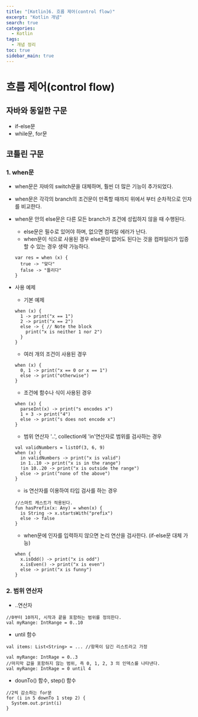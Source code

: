 ```yaml
---
title: "[Kotlin]6. 흐름 제어(control flow)"
excerpt: "Kotlin 개념"
search: true
categories:
  - Kotlin
tags:
  - 개념 정리
toc: true
sidebar_main: true
---
```


# 흐름 제어(control flow)

## 자바와 동일한 구문
- if-else문
- while문, for문

## 코틀린 구문
### 1. when문
- when문은 자바의 switch문을 대체하며, 훨씬 더 많은 기능이 추가되었다.
- when문은 각각의 branch의 조건문이 만족할 때까지 위에서 부터 순차적으로 인자를 비교한다.
- when문 안의 else문은 다른 모든 branch가 조건에 성립하지 않을 때 수행된다.
  - else문은 필수로 있어야 하며, 없으면 컴파일 에러가 난다.
  - when문이 식으로 사용된 경우 else문이 없어도 된다는 것을 컴파일러가 입증할 수 있는 경우 생략 가능하다.

  ```
  var res = when (x) {
    true -> "맞다"
    false -> "틀리다"
  }
  ```

- 사용 예제
  - 기본 예제

  ```
  when (x) {
    1 -> print("x == 1")
    2 -> print("x == 2")
    else -> { // Note the block
      print("x is neither 1 nor 2")
    }
  }
  ```

  - 여러 개의 조건이 사용된 경우

  ```
  when (x) {
    0, 1 -> print("x == 0 or x == 1")
    else -> print("otherwise")
  }
  ```

  - 조건에 함수나 식이 사용된 경우

  ```
  when (x) {
    parseInt(x) -> print("s encodes x")
    1 + 3 -> print("4")
    else -> print("s does not encode x")
  }
  ```

  - 범위 연산자 '..', collection에 'in'연산자로 범위를 검사하는 경우

  ```
  val validNumbers = listOf(3, 6, 9)
  when (x) {
    in validNumbers -> print("x is valid")
    in 1..10 -> print("x is in the range")
    !in 10..20 -> print("x is outside the range")
    else -> print("none of the above")
  }
  ```

  - is 연산자를 이용하여 타입 검사를 하는 경우

  ```
  //스마트 캐스트가 적용된다.
  fun hasPrefix(x: Any) = when(x) {
    is String -> x.startsWith("prefix")
    else -> false
  }
  ```

  - when문에 인자를 입력하지 않으면 논리 연산을 검사한다. (if-else문 대체 가능)

  ```
  when {
    x.isOdd() -> print("x is odd")
    x.isEven() -> print("x is even")
    else -> print("x is funny")
  }
  ```

### 2. 범위 연산자
- ..연산자

```
//0부터 10까지, 시작과 끝을 포함하는 범위를 정의한다.
val myRange: IntRange = 0..10
```

- until 함수

```
val items: List<String> = ... //항목이 담긴 리스트라고 가정

val myRange: IntRage = 0..3
//마지막 값을 포함하지 않는 범위, 즉 0, 1, 2, 3 의 인덱스를 나타낸다.
val myRange: IntRage = 0 until 4
```

- dounTo() 함수, step() 함수

```
//2씩 감소하는 for문
for (i in 5 downTo 1 step 2) {
  System.out.print(i)
}
```
